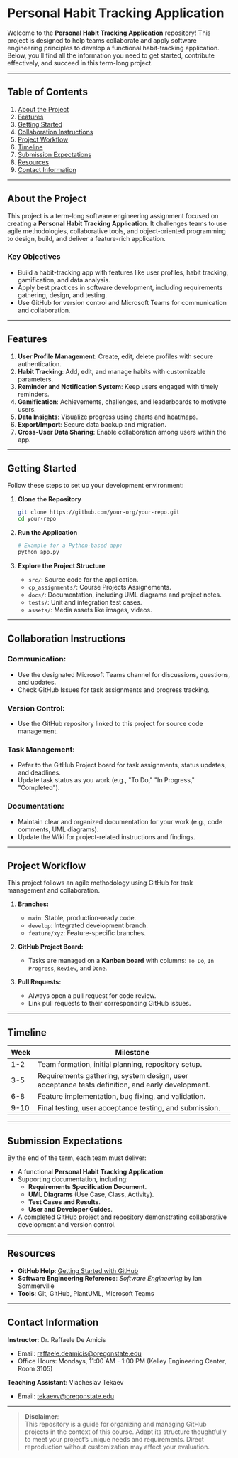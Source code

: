 # Personal Habit Tracking Application

Welcome to the **Personal Habit Tracking Application** repository! This project is designed to help teams collaborate and apply software engineering principles to develop a functional habit-tracking application. Below, you'll find all the information you need to get started, contribute effectively, and succeed in this term-long project.

---

## **Table of Contents**

1. [About the Project](#about-the-project)
2. [Features](#features)
3. [Getting Started](#getting-started)
4. [Collaboration Instructions](#collaboration-instructions)
5. [Project Workflow](#project-workflow)
6. [Timeline](#timeline)
7. [Submission Expectations](#submission-expectations)
8. [Resources](#resources)
9. [Contact Information](#contact-information)

---

## **About the Project**

This project is a term-long software engineering assignment focused on creating a **Personal Habit Tracking Application**. It challenges teams to use agile methodologies, collaborative tools, and object-oriented programming to design, build, and deliver a feature-rich application.

### **Key Objectives**

- Build a habit-tracking app with features like user profiles, habit tracking, gamification, and data analysis.
- Apply best practices in software development, including requirements gathering, design, and testing.
- Use GitHub for version control and Microsoft Teams for communication and collaboration.

---

## **Features**

1. **User Profile Management**: Create, edit, delete profiles with secure authentication.
2. **Habit Tracking**: Add, edit, and manage habits with customizable parameters.
3. **Reminder and Notification System**: Keep users engaged with timely reminders.
4. **Gamification**: Achievements, challenges, and leaderboards to motivate users.
5. **Data Insights**: Visualize progress using charts and heatmaps.
6. **Export/Import**: Secure data backup and migration.
7. **Cross-User Data Sharing**: Enable collaboration among users within the app.

---

## **Getting Started**

Follow these steps to set up your development environment:

1. **Clone the Repository**

   ```bash
   git clone https://github.com/your-org/your-repo.git
   cd your-repo
   ```

3. **Run the Application**

   ```bash
   # Example for a Python-based app:
   python app.py
   ```

4. **Explore the Project Structure**

   - `src/`: Source code for the application.
   - `cp_assignments/`: Course Projects Assignements.
   - `docs/`: Documentation, including UML diagrams and project notes.
   - `tests/`: Unit and integration test cases.
   - `assets/`: Media assets like images, videos.

---

## **Collaboration Instructions**

### Communication:
- Use the designated Microsoft Teams channel for discussions, questions, and updates.
- Check GitHub Issues for task assignments and progress tracking.

### Version Control:
- Use the GitHub repository linked to this project for source code management.

### Task Management:
- Refer to the GitHub Project board for task assignments, status updates, and deadlines.
- Update task status as you work (e.g., "To Do," "In Progress," "Completed").

### Documentation:
- Maintain clear and organized documentation for your work (e.g., code comments, UML diagrams).
- Update the Wiki for project-related instructions and findings.

---

## **Project Workflow**

This project follows an agile methodology using GitHub for task management and collaboration.

1. **Branches:**
   - `main`: Stable, production-ready code.
   - `develop`: Integrated development branch.
   - `feature/xyz`: Feature-specific branches.

2. **GitHub Project Board:**
   - Tasks are managed on a **Kanban board** with columns: `To Do`, `In Progress`, `Review`, and `Done`.

3. **Pull Requests:**
   - Always open a pull request for code review.
   - Link pull requests to their corresponding GitHub issues.

---

## **Timeline**

| Week | Milestone                                      |
|------|-----------------------------------------------|
| 1-2  | Team formation, initial planning, repository setup. |
| 3-5  | Requirements gathering, system design, user acceptance tests definition, and early development. |
| 6-8  | Feature implementation, bug fixing, and validation. |
| 9-10 | Final testing, user acceptance testing, and submission. |

---

## **Submission Expectations**

By the end of the term, each team must deliver:

- A functional **Personal Habit Tracking Application**.
- Supporting documentation, including:
  - **Requirements Specification Document**.
  - **UML Diagrams** (Use Case, Class, Activity).
  - **Test Cases and Results**.
  - **User and Developer Guides**.
- A completed GitHub project and repository demonstrating collaborative development and version control.

---

## **Resources**

- **GitHub Help**: [Getting Started with GitHub](https://docs.github.com/)
- **Software Engineering Reference**: *Software Engineering* by Ian Sommerville
- **Tools**: Git, GitHub, PlantUML, Microsoft Teams

---

## **Contact Information**

**Instructor**: Dr. Raffaele De Amicis  
- Email: [raffaele.deamicis@oregonstate.edu](mailto:raffaele.deamicis@oregonstate.edu)  
- Office Hours: Mondays, 11:00 AM - 1:00 PM (Kelley Engineering Center, Room 3105)

**Teaching Assistant**: Viacheslav Tekaev  
- Email: [tekaevv@oregonstate.edu](mailto:tekaevv@oregonstate.edu)

---

> **Disclaimer**:  
> This repository is a guide for organizing and managing GitHub projects in the context of this course. Adapt its structure thoughtfully to meet your project’s unique needs and requirements. Direct reproduction without customization may affect your evaluation.

